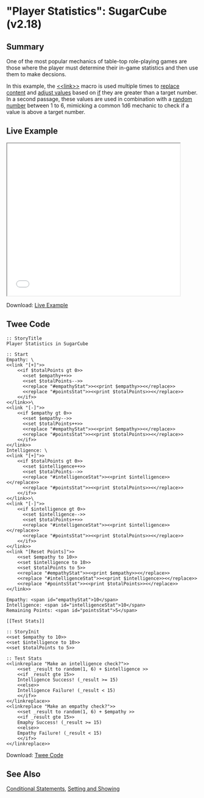 # "Player Statistics": SugarCube (v2.18)

## Summary

One of the most popular mechanics of table-top role-playing games are those where the player must determine their in-game statistics and then use them to make decsions.

In this example, the [&lt;&lt;link&gt;&gt;](http://www.motoslave.net/sugarcube/2/docs/macros.html#macros-link) macro is used multiple times to [replace content](http://www.motoslave.net/sugarcube/2/docs/macros.html#macros-replace) and [adjust values](http://www.motoslave.net/sugarcube/2/docs/macros.html#macros-set) based on [if](http://www.motoslave.net/sugarcube/2/docs/macros.html#macros-if) they are greater than a target number. In a second passage, these values are used in combination with a [random number](http://www.motoslave.net/sugarcube/2/docs/functions.html#random) between 1 to 6, mimicking a common 1d6 mechanic to check if a value is above a target number. 

## Live Example

<section>
<iframe src="sugarcube_player_statistics_example.html" height=400 width=90%></iframe>


Download: <a href="sugarcube_player_statistics_example.html" target="_blank">Live Example</a>
</section>

## Twee Code

```
:: StoryTitle
Player Statistics in SugarCube

:: Start
Empathy: \
<<link "[+]">>
	<<if $totalPoints gt 0>>
	  <<set $empathy++>>
	  <<set $totalPoints-->>
	  <<replace "#empathyStat">><<print $empathy>><</replace>>
	  <<replace "#pointsStat">><<print $totalPoints>><</replace>>
	<</if>>
<</link>>\ 
<<link "[-]">>
	<<if $empathy gt 0>>
	  <<set $empathy-->>
	  <<set $totalPoints++>>
	  <<replace "#empathyStat">><<print $empathy>><</replace>>
	  <<replace "#pointsStat">><<print $totalPoints>><</replace>>
	<</if>>
<</link>>
Intelligence: \
<<link "[+]">>
	<<if $totalPoints gt 0>>
	  <<set $intelligence++>>
	  <<set $totalPoints-->>
	  <<replace "#intelligenceStat">><<print $intelligence>><</replace>>
	  <<replace "#pointsStat">><<print $totalPoints>><</replace>>
	<</if>>
<</link>>\ 
<<link "[-]">>
	<<if $intelligence gt 0>>
	  <<set $intelligence-->>
	  <<set $totalPoints++>>
	  <<replace "#intelligenceStat">><<print $intelligence>><</replace>>
	  <<replace "#pointsStat">><<print $totalPoints>><</replace>>
	<</if>>
<</link>>
<<link "[Reset Points]">>
	<<set $empathy to 10>>
	<<set $intelligence to 10>>
	<<set $totalPoints to 5>>
	<<replace "#empathyStat">><<print $empathy>><</replace>>
	<<replace "#intelligenceStat">><<print $intelligence>><</replace>>
	<<replace "#pointsStat">><<print $totalPoints>><</replace>>
<</link>>

Empathy: <span id="empathyStat">10</span>
Intelligence: <span id="intelligenceStat">10</span>
Remaining Points: <span id="pointsStat">5</span>

[[Test Stats]]

:: StoryInit
<<set $empathy to 10>>
<<set $intelligence to 10>>
<<set $totalPoints to 5>>

:: Test Stats
<<linkreplace "Make an intelligence check?">>
	<<set _result to random(1, 6) + $intelligence >>
	<<if _result gte 15>>
	Intelligence Success! (_result >= 15)
	<<else>>
	Intelligence Failure! (_result < 15)
	<</if>>
<</linkreplace>>
<<linkreplace "Make an empathy check?">>
	<<set _result to random(1, 6) + $empathy >>
	<<if _result gte 15>>
	Emaphy Success! (_result >= 15)
	<<else>>
	Empathy Failure! (_result < 15)
	<</if>>
<</linkreplace>>

```

Download: <a href="sugarcube_player_statistics_twee.txt" target="_blank">Twee Code</a>

## See Also

[Conditional Statements](../../conditionalstatements/sugarcube/sugarcube_conditionalstatements.md), [Setting and Showing](../../settingandshowing/sugarcube/sugarcube_settingandshowing.md)
